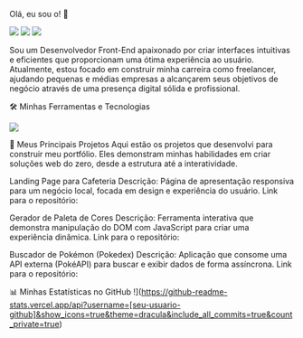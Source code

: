 Olá, eu sou o! 👋
<p align="left">
<a href="" target="_blank"><img src="https://img.shields.io/badge/-LinkedIn-%230077B5?style=for-the-badge&logo=linkedin&logoColor=white" target="_blank"></a>
<a href="mailto:"><img src="https://img.shields.io/badge/-Email-%23333?style=for-the-badge&logo=gmail&logoColor=white" target="_blank"></a>
<a href="" target="_blank"><img src="https://img.shields.io/badge/Meu%20Portfólio-255E63?style=for-the-badge&logo=Vercel&logoColor=white"></a>
</p>
Sou um Desenvolvedor Front-End apaixonado por criar interfaces intuitivas e eficientes que proporcionam uma ótima experiência ao usuário. Atualmente, estou focado em construir minha carreira como freelancer, ajudando pequenas e médias empresas a alcançarem seus objetivos de negócio através de uma presença digital sólida e profissional.

🛠️ Minhas Ferramentas e Tecnologias
<p align="left">
<a href="https://skillicons.dev">
<img src="https://skillicons.dev/icons?i=html,css,javascript,git,github,vscode,figma" />
</a>
</p>

🚀 Meus Principais Projetos
Aqui estão os projetos que desenvolvi para construir meu portfólio. Eles demonstram minhas habilidades em criar soluções web do zero, desde a estrutura até a interatividade.

Landing Page para Cafeteria
Descrição: Página de apresentação responsiva para um negócio local, focada em design e experiência do usuário.
Link para o repositório:

Gerador de Paleta de Cores
Descrição: Ferramenta interativa que demonstra manipulação do DOM com JavaScript para criar uma experiência dinâmica.
Link para o repositório:

Buscador de Pokémon (Pokedex)
Descrição: Aplicação que consome uma API externa (PokéAPI) para buscar e exibir dados de forma assíncrona.
Link para o repositório:

📊 Minhas Estatísticas no GitHub
!](https://github-readme-stats.vercel.app/api?username=[seu-usuario-github]&show_icons=true&theme=dracula&include_all_commits=true&count_private=true)

<!--
**mariomarinhodev/mariomarinhodev** is a ✨ _special_ ✨ repository because its `README.md` (this file) appears on your GitHub profile.

Here are some ideas to get you started:

- 🔭 I’m currently working on ...
- 🌱 I’m currently learning ...
- 👯 I’m looking to collaborate on ...
- 🤔 I’m looking for help with ...
- 💬 Ask me about ...
- 📫 How to reach me: ...
- 😄 Pronouns: ...
- ⚡ Fun fact: ...
-->
